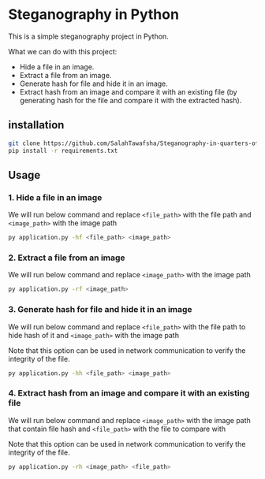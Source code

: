 # Steganography in Python

This is a simple steganography project in Python.

What we can do with this project:

- Hide a file in an image.
- Extract a file from an image.
- Generate hash for file and hide it in an image.
- Extract hash from an image and compare it with an existing file (by generating hash for the file and compare it with
  the extracted hash).

## installation
```bash
git clone https://github.com/SalahTawafsha/Steganography-in-quarters-of-image.git
pip install -r requirements.txt
```

## Usage
### 1. Hide a file in an image
We will run below command and replace `<file_path>` with the file path and `<image_path>` with the image path
```bash
py application.py -hf <file_path> <image_path>
```

### 2. Extract a file from an image
We will run below command and replace `<image_path>` with the image path
```bash
py application.py -rf <image_path>
```

### 3. Generate hash for file and hide it in an image
We will run below command and replace `<file_path>` with the file path to hide hash of it and `<image_path>` with the image path

Note that this option can be used in network communication to verify the integrity of the file.
```bash
py application.py -hh <file_path> <image_path>
```

### 4. Extract hash from an image and compare it with an existing file
We will run below command and replace `<image_path>` with the image path that contain file hash and `<file_path>` with the file to compare with

Note that this option can be used in network communication to verify the integrity of the file.
```bash
py application.py -rh <image_path> <file_path>
```